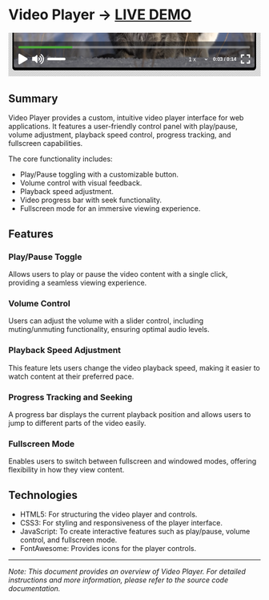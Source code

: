 # Video Player -> [LIVE DEMO](https://shcoobz.github.io/video-player/)

![Project Image](img/video-player.png)

## Summary

Video Player provides a custom, intuitive video player interface for web applications. It features a user-friendly control panel with play/pause, volume adjustment, playback speed control, progress tracking, and fullscreen capabilities.

The core functionality includes:

- Play/Pause toggling with a customizable button.
- Volume control with visual feedback.
- Playback speed adjustment.
- Video progress bar with seek functionality.
- Fullscreen mode for an immersive viewing experience.

## Features

### Play/Pause Toggle

Allows users to play or pause the video content with a single click, providing a seamless viewing experience.

### Volume Control

Users can adjust the volume with a slider control, including muting/unmuting functionality, ensuring optimal audio levels.

### Playback Speed Adjustment

This feature lets users change the video playback speed, making it easier to watch content at their preferred pace.

### Progress Tracking and Seeking

A progress bar displays the current playback position and allows users to jump to different parts of the video easily.

### Fullscreen Mode

Enables users to switch between fullscreen and windowed modes, offering flexibility in how they view content.

## Technologies

- HTML5: For structuring the video player and controls.
- CSS3: For styling and responsiveness of the player interface.
- JavaScript: To create interactive features such as play/pause, volume control, and fullscreen mode.
- FontAwesome: Provides icons for the player controls.

---

_Note: This document provides an overview of Video Player. For detailed instructions and more information, please refer to the source code documentation._
